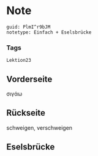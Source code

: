# Note
```
guid: PlmI^r9bJM
notetype: Einfach + Eselsbrücke
```

### Tags
```
Lektion23
```

## Vorderseite
σιγάω

## Rückseite
schweigen, verschweigen

## Eselsbrücke

